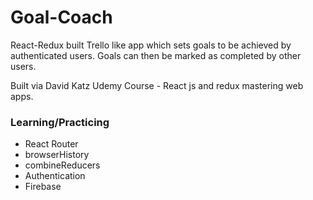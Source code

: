# Goal-Coach

React-Redux built Trello like app which sets goals to be achieved by authenticated users.  Goals can then be marked as completed by other users.

Built via David Katz Udemy Course - React js and redux mastering web apps.

### Learning/Practicing 
- React Router
- browserHistory
- combineReducers
- Authentication
- Firebase
